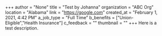 +++
author = "None"
title = "Test by Johanna"
organization = "ABC Org"
location = "Alabama"
link = "https://google.com"
created_at = "February 1, 2021, 4:42 PM"
a_job_type = "Full Time"
b_benefits = ["Union-Eligible","Health Insurance"]
c_feedback = ""
thumbnail = ""
+++
Here is a test description.